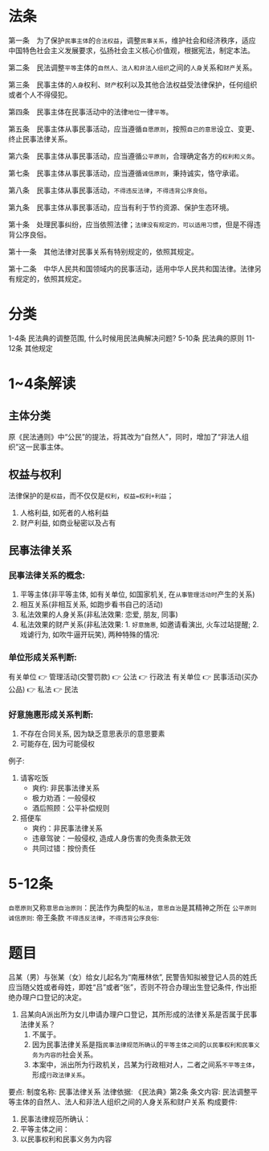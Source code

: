 # 法条

第一条　为了保护`民事主体`的`合法权益`，调整`民事关系`，维护社会和经济秩序，适应中国特色社会主义发展要求，弘扬社会主义核心价值观，根据宪法，制定本法。

第二条　民法调整`平等`主体的`自然人、法人和非法人组织`之间的`人身`关系和`财产`关系。

第三条　民事主体的`人身`权利、`财产`权利以及其他合法权益受法律保护，任何组织或者个人不得侵犯。

第四条　民事主体在民事活动中的法律`地位`一律`平等`。

第五条　民事主体从事民事活动，应当遵循`自愿原则`，按照`自己的意思`设立、变更、终止民事法律关系。

第六条　民事主体从事民事活动，应当遵循`公平原则`，合理确定各方的`权利和义务`。

第七条　民事主体从事民事活动，应当遵循`诚信原则`，秉持诚实，恪守承诺。

第八条　民事主体从事民事活动，`不得违反法律`，`不得违背公序良俗`。

第九条　民事主体从事民事活动，应当有利于节约资源、保护生态环境。

第十条　处理民事纠纷，应当依照法律；`法律没有规定的，可以适用习惯`，但是不得违背公序良俗。

第十一条　其他法律对民事关系有特别规定的，依照其规定。

第十二条　中华人民共和国领域内的民事活动，适用中华人民共和国法律。法律另有规定的，依照其规定。


# 分类
1-4条 民法典的调整范围, 什么时候用民法典解决问题?
5-10条 民法典的原则
11-12条 其他规定

# 1~4条解读

## 主体分类

原《民法通则》中“公民”的提法，将其改为“自然人”，同时，增加了“非法人组织”这一民事主体。


## 权益与权利
法律保护的是`权益`，而不仅仅是`权利`，`权益=权利+利益`；
1. 人格利益, 如死者的人格利益
2. 财产利益, 如商业秘密以及占有

## 民事法律关系
### 民事法律关系的概念: 
1. 平等主体(非平等主体, 如有关单位, 如国家机关, 在`从事管理活动时`产生的关系)
2. 相互关系(非相互关系, 如跑步看书自己的活动)
3. 私法效果的人身关系(非私法效果: 恋爱, 朋友, 同事)
4. 私法效果的财产关系(非私法效果: 1. `好意施惠`, 如邀请看演出, 火车过站提醒; 2.戏谑行为, 如吹牛逼开玩笑), 两种特殊的情况:


### 单位形成关系判断: 
有关单位 👉 管理活动(交警罚款) 👉 公法 👉 行政法
有关单位 👉 民事活动(买办公品) 👉 私法 👉 民法

### 好意施惠形成关系判断:
1. 不存在合同关系, 因为缺乏意思表示的意思要素
2. 可能存在, 因为可能侵权

例子:
1. 请客吃饭
    - 爽约: 非民事法律关系
    - 极力劝酒：一般侵权
    - 酒后照顾：公平补偿规则
2. 搭便车
    - 爽约：非民事法律关系
    - 违章驾驶：一般侵权, 造成人身伤害的免责条款无效
    - 共同过错：按份责任

# 5-12条
`自愿原则`又称`意思自治原则`：民法作为典型的`私法`，`意思自治`是其精神之所在
`公平原则`
`诚信原则`: 帝王条款
`不得违反法律`，`不得违背公序良俗`: 



# 题目
吕某（男）与张某（女）给女儿起名为“南雁林依”, 民警告知拟被登记人员的姓氏应当随父姓或者母姓，即姓“吕”或者“张”，否则不符合办理出生登记条件, 作出拒绝办理户口登记的决定。

1. 吕某向A派出所为女儿申请办理户口登记，其所形成的法律关系是否属于民事法律关系？
    1. 不属于。
    2. 因为民事法律关系是指`民事法律规范所确认`的`平等主体之间`的`以民事权利和民事义务为内容的`社会关系。
    3. 本案中，派出所为行政机关，吕某为行政相对人，二者之间系`不平等主体`，形成`行政法律关系`。


要点:
制度名称: 民事法律关系
法律依据: 《民法典》第2条
条文内容: 民法调整平等主体的自然人、法人和非法人组织之间的人身关系和财户关系
构成要件:
1. 民事法律规范所确认：
2. 平等主体之间：
3. 以民事权利和民事义务为内容